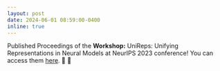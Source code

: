 ```yaml
---
layout: post
date: 2024-06-01 08:59:00-0400
inline: true
---
```


Published Proceedings of the <b> Workshop:</b> UniReps: Unifying Representations in Neural Models at NeurIPS 2023 conference! You can access them [here](http://proceedings.mlr.press/v243).
🎉 🍊